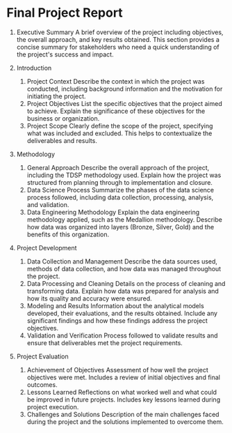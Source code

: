 # Final Project Report

1. Executive Summary
A brief overview of the project including objectives, the overall approach, and key results obtained. This section provides a concise summary for stakeholders who need a quick understanding of the project's success and impact.

2. Introduction
    1. Project Context
    Describe the context in which the project was conducted, including background information and the motivation for initiating the project.
    2. Project Objectives
    List the specific objectives that the project aimed to achieve. Explain the significance of these objectives for the business or organization.
    3. Project Scope
Clearly define the scope of the project, specifying what was included and excluded. This helps to contextualize the deliverables and results.

3. Methodology
    1. General Approach
    Describe the overall approach of the project, including the TDSP methodology used. Explain how the project was structured from planning through to implementation and closure.
    2. Data Science Process
    Summarize the phases of the data science process followed, including data collection, processing, analysis, and validation.
    3. Data Engineering Methodology
    Explain the data engineering methodology applied, such as the Medallion methodology. Describe how data was organized into layers (Bronze, Silver, Gold) and the benefits of this organization.

4. Project Development
    1. Data Collection and Management
    Describe the data sources used, methods of data collection, and how data was managed throughout the project.
    2. Data Processing and Cleaning
    Details on the process of cleaning and transforming data. Explain how data was prepared for analysis and how its quality and accuracy were ensured.
    3. Modeling and Results
    Information about the analytical models developed, their evaluations, and the results obtained. Include any significant findings and how these findings address the project objectives.
    4. Validation and Verification
    Process followed to validate results and ensure that deliverables met the project requirements.

5. Project Evaluation
    1. Achievement of Objectives
    Assessment of how well the project objectives were met. Includes a review of initial objectives and final outcomes.
    2. Lessons Learned
    Reflections on what worked well and what could be improved in future projects. Includes key lessons learned during project execution.
    3. Challenges and Solutions
    Description of the main challenges faced during the project and the solutions implemented to overcome them.
